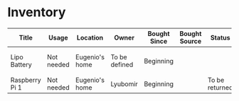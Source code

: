 
# Inventory

| Title          | Usage      | Location       | Owner         | Bought Since | Bought Source | Status         | Image                                    |
| -------------- | ---------- | -------------- | ------------- | ------------ | ------------- | -------------- | ---------------------------------------- |
| Lipo Battery   | Not needed | Eugenio's home | To be defined | Beginning    |               |                | ![image](assets/lipo_battery/main.jpg)   |
| Raspberry Pi 1 | Not needed | Eugenio's home | Lyubomir      | Beginning    |               | To be returned | ![image](assets/raspberry_pi_1/main.jpg) |
